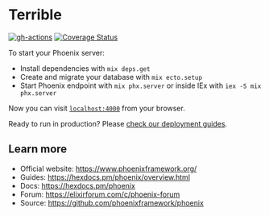 # Terrible

[![gh-actions](https://github.com/terrible-hq/terrible/workflows/Continuous%20Integration/badge.svg)](https://github.com/terrible-hq/terrible/actions?workflow=Continuous+Integration)
[![Coverage Status](https://coveralls.io/repos/github/terrible-hq/terrible/badge.svg?branch=main)](https://coveralls.io/github/terrible-hq/terrible?branch=main)

To start your Phoenix server:

  * Install dependencies with `mix deps.get`
  * Create and migrate your database with `mix ecto.setup`
  * Start Phoenix endpoint with `mix phx.server` or inside IEx with `iex -S mix phx.server`

Now you can visit [`localhost:4000`](http://localhost:4000) from your browser.

Ready to run in production? Please [check our deployment guides](https://hexdocs.pm/phoenix/deployment.html).

## Learn more

  * Official website: https://www.phoenixframework.org/
  * Guides: https://hexdocs.pm/phoenix/overview.html
  * Docs: https://hexdocs.pm/phoenix
  * Forum: https://elixirforum.com/c/phoenix-forum
  * Source: https://github.com/phoenixframework/phoenix
